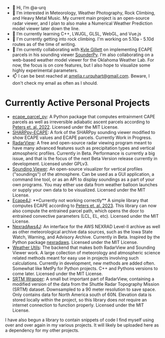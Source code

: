 - 👋 Hi, I’m @a-urq
- 👀 I’m interested in Meteorology, Weather Photography, Rock Climbing, and Heavy Metal Music. My current main project is an open-source radar viewer, and I plan to also make a Numerical Weather Prediction model viewer later down the line.
- 🌱 I’m currently learning C++, LWJGL, GLSL, WebGL, and Vue.js
- 🧗 I'm currently getting into rock climbing. I'm working on 5.10a - 5.10d routes as of the time of writing.
- 💞️ I’m currently collaborating with [Kyle Gillett](https://github.com/kylejgillett) on implementing ECAPE parcels in his sounding viewer [SounderPy](https://github.com/kylejgillett/sounderpy). I'm also collaborating on a web-based weather model viewer for the Oklahoma Weather Lab. For now, the focus is on core features, but I also hope to visualize some highly experimental parameters.
- 📫 I can be best reached at amelia.r.urquhart@gmail.com. Beware, I don't check my email as often as I should.

# Currently Active Personal Projects
-   <a href="https://github.com/a-urq/ecape-parcel-py">ecape_parcel_py</a>: A Python package that computes entrainment CAPE parcels as well as irreversible adiabatic ascent parcels according to <a href="https://journals.ametsoc.org/view/journals/atsc/79/3/JAS-D-21-0118.1.xml">Peters et. al. 2022</a>. Licensed under the MIT License.
-   <a href="https://github.com/a-urq/SHARPpy-ECAPE">SHARPpy-ECAPE</a>: A fork of the SHARPpy sounding viewer modified to show ECAPE values and ECAPE parcels. Currently Work in Progress.
-   <a href = "https://github.com/a-urq/radarview">RadarView</a>: A free and open-source radar viewing program meant to have many advanced features such as precipitation types and vertical atmospheric profiles. Currently in Beta. Performance is currently a big issue, and that is the focus of the next Beta Version release currently in development. Licensed under GPLv3.
-   <a href = "https://github.com/a-urq/sounding-viewer-java">Sounding Viewer</a>: An open-source visualizer for vertical profiles ("soundings") of the atmosphere. Can be used as a GUI application, a command line tool, or as an API to display soundings as a part of your own programs. You may either use data from weather balloon launches or supply your own data to be visualized. Licensed under the MIT License.
-   <a href="https://github.com/a-urq/ecape4j">Ecape4J</a>: \*\*Currently not working correctly\*\* A simple library that computes ECAPE according to <a href="https://arxiv.org/pdf/2301.04712.pdf">Peters et. al. 2023</a>. This library can now also compute the entrained parcel path, which  opens the door to entrained convective parameters (LCL, EL, etc). Licensed under the MIT License.
-   <a href="https://github.com/a-urq/nexrad-aws-java">NexradAws4J</a>: An interface for the AWS NEXRAD Level-II archive as well as other meteorological archive data sources, such as the Iowa State Watch, Warning, and Advisory Archive. Currently in Beta. Inspired by the Python package <a href="https://github.com/aarande/nexradaws/">nexradaws</a>. Licensed under the MIT License.
-   <a href = "https://github.com/a-urq/weather-utils-java">Weather Utils</a>: The backend that makes both RadarView and Sounding Viewer work. A large collection of meteorology and atmospheric science related methods meant for easy use in projects involving such calculations. Currently in development, new methods are added often. Somewhat like MetPy for Python projects. C++ and Pythons versions to come later. Licensed under the MIT License.
-   <a href = "https://github.com/a-urq/srtm-wrapper-java">SRTM Wrapper</a>: A small but important part of RadarView, containing a modified version of the data from the Shuttle Radar Topography Mission (SRTM) dataset. Downsampled to a 90 meter resolution to save space. Only contains data for North America south of 60N. Elevation data is stored locally within the project, so this library does *not* require an internet connection to function properly. Licensed under the MIT License.

I have also begun a library to contain snippets of code I find myself using over and over again in my various projects. It will likely be uploaded here as a dependency for my other projects.

<!---
a-urq/a-urq is a ✨ special ✨ repository because its `README.md` (this file) appears on your GitHub profile.
You can click the Preview link to take a look at your changes.
--->
